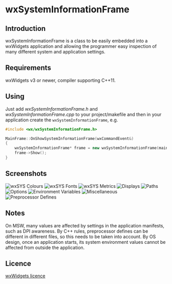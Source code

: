 ﻿wxSystemInformationFrame
=========

Introduction
---------

wxSystemInformationFrame is a class to be easily embedded into a wxWidgets application and allowing the programmer easy inspection of many different system and application settings.

Requirements
---------

wxWidgets v3 or newer, compiler supporting C++11.

Using
---------

Just add *wxSystemInformationFrame.h* and *wxSystemInformationFrame.cpp* to your project/makefile and then in your application create the `wxSystemInformationFrame`, e.g. 

```cpp
#include <wx/wxSystemInformationFrame.h>

MainFrame::OnShowSystemInformationFrame(wxCommandEvent&)
{
    wxSystemInformationFrame* frame = new wxSystemInformationFrame(mainFrame);
    frame->Show();    
}
```

Screenshots
---------

![wxSYS Colours](screenshots/colors.png?raw=true)
![wxSYS Fonts](screenshots/fonts.png?raw=true)
![wxSYS Metrics](screenshots/metrics.png?raw=true)
![Displays](screenshots/displays.png?raw=true)
![Paths](screenshots/paths.png?raw=true)
![Options](screenshots/options.png?raw=true)
![Environment Variables](screenshots/envvars.png?raw=true)
![Miscellaneous](screenshots/misc.png?raw=true)
![Preprocessor Defines](screenshots/defines.png?raw=true)

Notes
---------

On MSW, many values are affected by settings in the application manifests, such as DPI awareness.
By C++ rules, preprocessor defines can be different in different files, so this needs to be taken into account.
By OS design, once an application starts, its system environment values cannot be affected from outside the application.

Licence
---------

[wxWidgets licence](https://github.com/wxWidgets/wxWidgets/blob/master/docs/licence.txt) 
